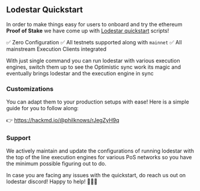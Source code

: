 ## Lodestar Quickstart

In order to make things easy for users to onboard and try the ethereum **Proof of Stake** we have come up with  [Lodestar quickstart](https://github.com/ChainSafe/lodestar-quickstart) scripts!

✅ Zero Configuration
✅ All testnets supported along with `mainnet`
✅ All mainstream Execution Clients integrated

With just single command you can run lodestar with various execution engines, switch them up to see the Optimistic sync work its magic and eventually brings lodestar and the execution engine in sync

### Customizations

You can adapt them to your production setups with ease! Here is a simple guide for you to follow along:

👉  https://hackmd.io/@philknows/rJegZyH9q

### Support 

We actively maintain and update the configurations of running lodestar with the top of the line execution engines for various PoS networks so you have the minimum possible figuring out to do.

In case you are facing any issues with the quickstart, do reach us out on lodestar discord!
Happy to help! 🙏🙏🙏






